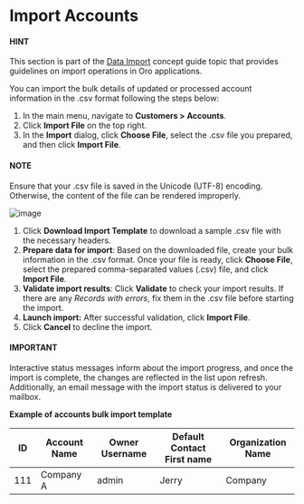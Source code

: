 <a id="mc-customers-accounts-import"></a>

<a id="import-accounts"></a>

# Import Accounts

#### HINT
This section is part of the [Data Import](../../../concept-guides/data-import/index.md#concept-guide-data-import) concept guide topic that provides guidelines on import operations in Oro applications.

You can import the bulk details of updated or processed account information in the .csv format following the steps below:

1. In the main menu, navigate to **Customers > Accounts**.
2. Click **Import File** on the top right.
3. In the **Import** dialog, click **Choose File**, select the .csv file you prepared, and then click **Import File**.

#### NOTE
Ensure that your .csv file is saved in the Unicode (UTF-8) encoding. Otherwise, the content of the file can be rendered improperly.

![image](user/img/customers/accounts/import_accounts.png)

1. Click **Download Import Template** to download a sample .csv file with the necessary headers.
2. **Prepare data for import**: Based on the downloaded file, create your bulk information in the .csv format. Once your file is ready, click **Choose File**, select the prepared comma-separated values (.csv) file, and click **Import File**.
3. **Validate import results**: Click **Validate** to check your import results. If there are any *Records with errors*, fix them in the .csv file before starting the import.
4. **Launch import:** After successful validation, click **Import File**.
5. Click **Cancel** to decline the import.

#### IMPORTANT
Interactive status messages inform about the import progress, and once the import is complete, the changes are reflected in the list upon refresh. Additionally, an email message with the import status is delivered to your mailbox.

**Example of accounts bulk import template**

|   ID | Account Name   | Owner Username   | Default Contact First name   | Organization Name   |
|------|----------------|------------------|------------------------------|---------------------|
|  111 | Company A      | admin            | Jerry                        | Company             |
